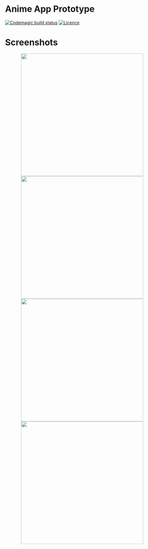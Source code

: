# Anime App Prototype
[![Codemagic build status](https://api.codemagic.io/apps/5e5719f1a03954154a416e9d/5e5719f1a03954154a416e9c/status_badge.svg)](https://codemagic.io/apps/5e5719f1a03954154a416e9d/5e5719f1a03954154a416e9c/latest_build)
[![Licence](https://img.shields.io/github/license/lagripe/AnimeApp-Prototype?style=plastic
)](https://img.shields.io/github/license/lagripe/AnimeApp-Prototype?style=plastic)

# Screenshots
<p align="center">
<img src="https://lh3.googleusercontent.com/tDsIZtlDNgo0ukzPRkOvcsIdMKBNhbybQFrT0ogORIqdTkzbbrlkktwRRjvMOhVf0rIst4Hs16ShBFHsDKs1=w1920-h937-rw" width="400" >
<img src="https://lh3.googleusercontent.com/GrKoS9TCG97MFRrz26854pb4XQ1OJ8jai-cG0coMNgTe6exNbqvcyjhvty5To7TA9Z_N1-BdAKp53f_zI5_J=w1920-h888-rw" width="400" >
 <img src="https://lh5.googleusercontent.com/yLa6O8XQEf15boJfEfiCoStWBv_lLEipgw7r8EXo8uuG66kFAZCNRp83nAVY6Od48M1-TBSrcHhlgo5xw7C4=w1920-h937-rw" width="400" >
 <img src=" https://i.imgur.com/UGNBjNp.jpg" width="400" >

 </p>

